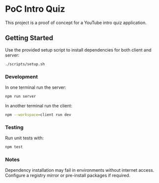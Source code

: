 # PoC Intro Quiz

This project is a proof of concept for a YouTube intro quiz application.

## Getting Started

Use the provided setup script to install dependencies for both client and server:

```bash
./scripts/setup.sh
```

### Development

In one terminal run the server:

```bash
npm run server
```

In another terminal run the client:

```bash
npm --workspace=client run dev
```

### Testing

Run unit tests with:

```bash
npm test
```

### Notes

Dependency installation may fail in environments without internet access. Configure a registry mirror or pre-install packages if required.
